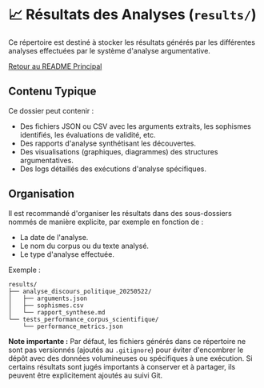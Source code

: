 # 📈 Résultats des Analyses (`results/`)

Ce répertoire est destiné à stocker les résultats générés par les différentes analyses effectuées par le système d'analyse argumentative.

[Retour au README Principal](../README.md)

## Contenu Typique

Ce dossier peut contenir :

-   Des fichiers JSON ou CSV avec les arguments extraits, les sophismes identifiés, les évaluations de validité, etc.
-   Des rapports d'analyse synthétisant les découvertes.
-   Des visualisations (graphiques, diagrammes) des structures argumentatives.
-   Des logs détaillés des exécutions d'analyse spécifiques.

## Organisation

Il est recommandé d'organiser les résultats dans des sous-dossiers nommés de manière explicite, par exemple en fonction de :

-   La date de l'analyse.
-   Le nom du corpus ou du texte analysé.
-   Le type d'analyse effectuée.

Exemple :

```
results/
├── analyse_discours_politique_20250522/
│   ├── arguments.json
│   ├── sophismes.csv
│   └── rapport_synthese.md
└── tests_performance_corpus_scientifique/
    └── performance_metrics.json
```

**Note importante :** Par défaut, les fichiers générés dans ce répertoire ne sont pas versionnés (ajoutés au `.gitignore`) pour éviter d'encombrer le dépôt avec des données volumineuses ou spécifiques à une exécution. Si certains résultats sont jugés importants à conserver et à partager, ils peuvent être explicitement ajoutés au suivi Git.